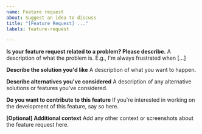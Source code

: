 ```yaml
---
name: Feature request
about: Suggest an idea to discuss
title: "[Feature Request] ..."
labels: feature-request

---
```


**Is your feature request related to a problem? Please describe.**
A description of what the problem is. E.g., I'm always frustrated when [...]

**Describe the solution you'd like**
A description of what you want to happen.

**Describe alternatives you've considered**
A description of any alternative solutions or features you've considered.

**Do you want to contribute to this feature**
If you're interested in working on the development of this feature, say so here. 

**[Optional] Additional context**
Add any other context or screenshots about the feature request here.
